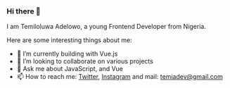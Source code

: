 ### Hi there 👋

I am Temiloluwa Adelowo, a young Frontend Developer from Nigeria.

Here are some interesting things about me:

- 🌱 I’m currently building with Vue.js
- 👯 I’m looking to collaborate on various projects
- 💬 Ask me about JavaScript, and Vue
- 📫 How to reach me: [Twitter](https://twitter.com/adetemi03), [Instagram](https://instagram.com/adetemi03) and mail: [temiadev@gmail.com](mailto:temiadev@gmail.com)
